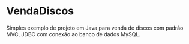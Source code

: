 # VendaDiscos
Simples exemplo de projeto em Java para venda de discos com padrão MVC, JDBC com conexão ao banco de dados MySQL. 
